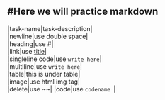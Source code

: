 <!--markdown-->
#Here we will practice markdown
---

|task-name|task-description|  
|newline|use double space|  
|heading|use #|  
|link|use [title](link)|  
|singleline code|use `write here`|  
|multiline|use ```write here```|  
|table|this is under table|  
|image|use html img tag|  
|delete|use ~~|
|code|use ```codename ```|